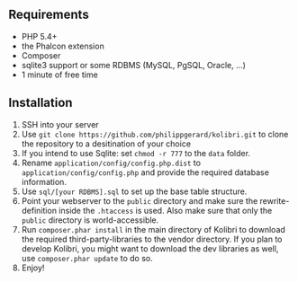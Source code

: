 ## Requirements

* PHP 5.4+
* the Phalcon extension
* Composer
* sqlite3 support or some RDBMS (MySQL, PgSQL, Oracle, ...)
* 1 minute of free time

## Installation

1. SSH into your server
2. Use `git clone https://github.com/philippgerard/kolibri.git` to clone the repository to a desitination of your choice
3. If you intend to use Sqlite: set `chmod -r 777` to the `data` folder.
4. Rename `application/config/config.php.dist` to `application/config/config.php` and provide the required database information.
5. Use `sql/[your RDBMS].sql` to set up the base table structure.
6. Point your webserver to the `public` directory and make sure the rewrite-definition inside the `.htaccess` is used. Also make sure that only the `public` directory is world-accessible.
7. Run `composer.phar install` in the main directory of Kolibri to download the required third-party-libraries to the vendor directory. If you plan to develop Kolibri, you might want to download the dev libraries as well, use `composer.phar update` to do so.
8. Enjoy!